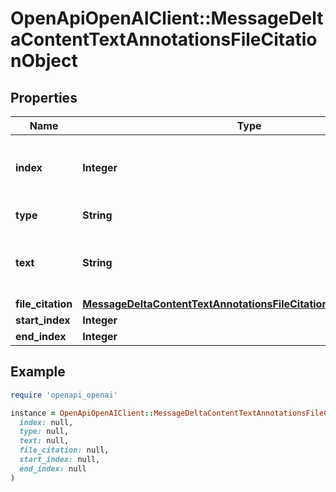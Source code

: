 # OpenApiOpenAIClient::MessageDeltaContentTextAnnotationsFileCitationObject

## Properties

| Name | Type | Description | Notes |
| ---- | ---- | ----------- | ----- |
| **index** | **Integer** | The index of the annotation in the text content part. |  |
| **type** | **String** | Always &#x60;file_citation&#x60;. |  |
| **text** | **String** | The text in the message content that needs to be replaced. | [optional] |
| **file_citation** | [**MessageDeltaContentTextAnnotationsFileCitationObjectFileCitation**](MessageDeltaContentTextAnnotationsFileCitationObjectFileCitation.md) |  | [optional] |
| **start_index** | **Integer** |  | [optional] |
| **end_index** | **Integer** |  | [optional] |

## Example

```ruby
require 'openapi_openai'

instance = OpenApiOpenAIClient::MessageDeltaContentTextAnnotationsFileCitationObject.new(
  index: null,
  type: null,
  text: null,
  file_citation: null,
  start_index: null,
  end_index: null
)
```

